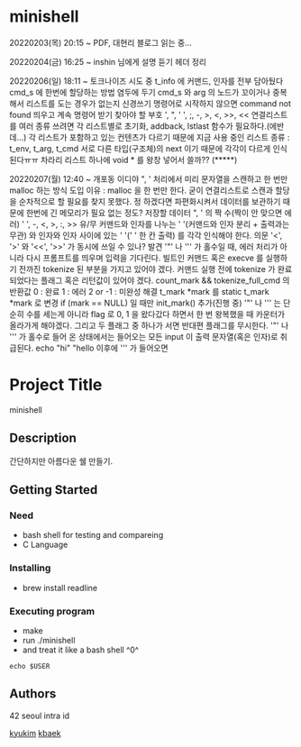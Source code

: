 # minishell

20220203(목) 20:15 ~
	PDF, 대현리 블로그 읽는 중...

20220204(금) 16:25 ~
	inshin 님에게 설명 듣기
	헤더 정리

20220206(일) 18:11 ~
	토크나이즈 시도 중
		t_info 에 커맨드, 인자를 전부 담아뒀다 cmd_s 에 한번에 할당하는 방법 염두에 두기
			cmd_s 와 arg 의 노드가 꼬이거나 중복해서 리스트를 도는 경우가 없는지 신경쓰기
		명령어로 시작하지 않으면 command not found 띄우고 계속 명령어 받기
		찾아야 할 부호
			', ", ' ', ;, -, >, <, >>, <<
	연결리스트를 여러 종류 쓰려면 각 리스트별로 초기화, addback, lstlast 함수가 필요하다.(에반데...)
		각 리스트가 포함하고 있는 컨텐츠가 다르기 때문에
		지금 사용 중인 리스트 종류 : t_env, t_arg, t_cmd
		서로 다른 타입(구조체)의 next 이기 때문에 각각이 다르게 인식된다ㅠㅠ
		차라리 리스트 하나에 void * 를 왕창 넣어서 쓸까?? (*****)

20220207(월) 12:40 ~ 개포동 이디야
	", ' 처리에서 미리 문자열을 스캔하고 한 번만 malloc 하는 방식 도입
		이유 : malloc 을 한 번만 한다.
		굳이 연결리스트로 스캔과 할당을 순차적으로 할 필요를 찾지 못했다.
			정 하겠다면 파편화시켜서 데이터를 보관하기 때문에 한번에 긴 메모리가 필요 없는 정도?
		저장할 데이터
			", ' 의 짝 수(짝이 안 맞으면 에러)
			' ', -, <, >, :, >> 유/무
			커맨드와 인자를 나누는 ' '(커맨드와 인자 분리 + 출력과는 무관) 와 인자와 인자 사이에 있는 ' '(' ' 한 칸 출력) 를 각각 인식해야 한다.
		의문
			'<', '>' 와 '<<', '>>' 가 동시에 쓰일 수 있나?
		발견
			'"' 나 ''' 가 홀수일 때, 에러 처리가 아니라 다시 프롬프트를 띄우며 입력을 기다린다.
				빌트인 커맨드 혹은 execve 를 실행하기 전까진 tokenize 된 부분을 가지고 있어야 겠다.
				커맨드 실행 전에 tokenize 가 완료되었다는 플래그 혹은 리턴값이 있어야 겠다.
					count_mark && tokenize_full_cmd 의 반환값
						0 : 완료
						1 : 에러
						2 or -1 : 미완성
				해결
					t_mark *mark 를 static t_mark *mark 로 변경
					if (mark == NULL) 일 때만 init_mark()
				추가(진행 중)
					'"' 나 ''' 는 단순히 수를 세는게 아니라 flag 로 0, 1 을 왔다갔다 하면서 한 번 왕복했을 때 카운터가 올라가게 해야겠다.
					그리고 두 플래그 중 하나가 서면 반대편 플래그를 무시한다.
			'"' 나 ''' 가 홀수로 들어 온 상태에서는 들어오는 모든 input 이 출력 문자열(혹은 인자)로 취급된다.
				echo "hi" "hello 이후에 ''' 가 들어오면 

# Project Title

minishell


## Description

간단하지만 아름다운 쉘 만들기.

## Getting Started

### Need

* bash shell for testing and compareing
* C Language

### Installing

* brew install readline

### Executing program

* make
* run ./minishell
* and treat it like a bash shell ^0^
```
echo $USER
```


## Authors

42 seoul intra id

[kyukim](https://profile.intra.42.fr/users/kyukim)
[kbaek](https://profile.intra.42.fr/users/kbaek)

